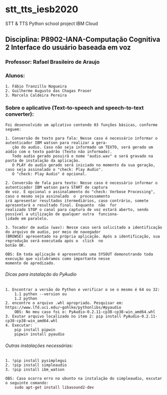 # stt_tts_iesb2020
STT &amp; TTS Python school project IBM Cloud

## Disciplina: P8902-IANA-Computação Cognitiva 2 Interface do usuário baseada em voz
### Professor: Rafael Brasileiro de Araujo
### Alunos:
    1. Fábio Tranzillo Nogueira
    2. Guilherme Augusto das Chagas Praser
    3. Marcelo Caldeira Pereira
### Sobre o aplicativo (Text-to-speech and speech-to-text converter):
    Foi desenvolvido um aplcativo contendo 03 funções básicas, conforme seguem:

    1. Conversão de texto para fala: Nesse caso é necessário informar o autenticador IBM watson para realizar a gera-
       ção do audio. Caso não seja informado um TEXTO, será gerado um aúdio com o texto padrão (Texto não informado).
       Todo audio gerado posuirá o nome "audio.wav" e será gravado na pasta de instalação da aplicação.
       O PLAY do audio gerado será iniciado no momento da sua geração, caso seja assinalado o "check: Play Audio".
       O "check: Play Audio" é opcional.

    2. Conversão de fala para texto: Nesse caso é necessário informar o autenticador IBM watson para START de captura
    de voz. É opcional o assinalamento do "check: Verbose Processing", caso o mesmo seja assinalado  o  processamento
    irá apresentar resultados itermediários, caso contrário, somete apresentará o resultado final. Enquanto  não  for
    realizado STOP o canal para captura de voz estará aberto, sendo possível a utilização de qualquer outra  funciona-
    lidade em paralelo.

    3. Tocador de audio (wav): Nesse caso será solicitado a identificação do arquivo de audio, por meio de navegador
    (BROWSE) apresentado na própria aplicação. Após a identificação, sua reprodução será executada após o  click  no
    botão OK.

    OBS: Em toda aplicação é apresentada uma SYSOUT demonstrando toda execução que vislubramos como importante nesse
    momento de apredizado.

###### Dicas para instalação do PyAudio

    1. Encontrar a versão do Python e verificar o se o mesmo é 64 ou 32:
        1.1 python --version ou
        1.2 python
    2. encontre o arquivo .whl apropriado. Pesquisar em: https://www.lfd.uci.edu/~gohlke/pythonlibs/#pyaudio
        OBS: No meu caso foi o: PyAudio-0.2.11-cp38-cp38-win_amd64.whl
    3. Exutar arquivo localizado no item 2: pip install PyAudio-0.2.11-cp38-cp38-win_amd64.whl 
    4. Executar:
        pip install pipwin
        pipwin install pyaudio

###### Outras instalações necessárias:
    1. !pip install pysimplegui
    2. !pip install simpleaudio
    3. !pip install ibm_watson

    OBS: Caso ocorra erro no ubunto na instalação do simpleaudio, excutar o seguinte comando:
        sudo apt-get install libasound2-dev
